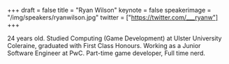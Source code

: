 +++
draft = false
title = "Ryan Wilson"
keynote = false
speakerimage = "/img/speakers/ryanwilson.jpg"
twitter = ["https://twitter.com/___ryanw"]
+++

24 years old. Studied Computing (Game Development) at Ulster University Coleraine, graduated with First Class Honours. Working as a Junior Software Engineer at PwC. Part-time game developer, Full time nerd.